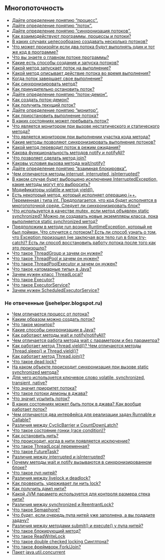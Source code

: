 ## Многопоточность

- <a href="dajte_opredelenie_ponyatiyu_process.md">Дайте определение понятию “процесс”.</a>
- <a href="dajte_opredelenie_ponyatiyu_potok.md">Дайте определение понятию “поток”.</a>
- <a href="dajte_opredelenie_ponyatiyu_sinxronizaciya_potokov.md">Дайте определение понятию “синхронизация потоков”.</a>
- <a href="kak_vzaimodejstvuyut_programmy,_processy_i_potoki.md">Как взаимодействуют программы, процессы и потоки?</a>
- <a href="v_kakix_sluchayax_celesoobrazno_sozdavat_neskolko_potokov.md">В каких случаях целесообразно создавать несколько потоков?</a>
- <a href="chto_mozhet_proizojti_esli_dva_potoka_budut_vypolnyat_odin_i_tot_zhe_kod_v_programme.md">Что может произойти если два потока будут выполнять один и тот же код в программе?</a>
- <a href="chto_vy_znaete_o_glavnom_potoke_programmy.md">Что вы знаете о главном потоке программы?</a>
- <a href="kakie_est_sposoby_sozdaniya_i_zapuska_potokov.md">Какие есть способы создания и запуска потоков?</a>
- <a href="kakoj_metod_zapuskaet_potok_na_vypolnenie.md">Какой метод запускает поток на выполнение?</a>
- <a href="kakoj_metod_opisyvaet_dejstvie_potoka_vo_vremya_vypolneniya.md">Какой метод описывает действие потока во время выполнения?</a>
- <a href="kogda_potok_zavershaet_svoe_vypolnenie.md">Когда поток завершает свое выполнение?</a>
- <a href="kak_sinxronizirovat_metod.md">Как синхронизировать метод?</a>
- <a href="kak_prinuditelno_ostanovit_potok.md">Как принудительно остановить поток?</a>
- <a href="dajte_opredelenie_ponyatiyu_potok-demon.md">Дайте определение понятию “поток-демон”.</a>
- <a href="kak_sozdat_potok-demon.md">Как создать поток-демон?</a>
- <a href="kak_poluchit_tekushhij_potok.md">Как получить текущий поток?</a>
- <a href="dajte_opredelenie_ponyatiyu_monitor.md">Дайте определение понятию “монитор”.</a>
- <a href="kak_priostanovit_vypolnenie_potoka.md">Как приостановить выполнение потока?</a>
- <a href="v_kakix_sostoyaniyax_mozhet_prebyvat_potok.md">В каких состояниях может пребывать поток?</a>
- <a href="chto_yavlyaetsya_monitorom_pri_vyzove_nestaticheskogo_i_staticheskogo_metoda.md">Что является монитором при вызове нестатического и статического метода?</a>
- <a href="chto_yavlyaetsya_monitorom_pri_vypolnenii_uchastka_koda_metoda.md">Что является монитором при выполнении участка кода метода?</a>
- <a href="kakie_metody_pozvolyayut_sinxronizirovat_vypolnenie_potokov.md">Какие методы позволяют синхронизировать выполнение потоков?</a>
- <a href="kakoj_metod_perevodit_potok_v_rezhim_ozhidaniya.md">Какой метод переводит поток в режим ожидания?</a>
- <a href="kakova_funkcionalnost_metodov_notify_i_notifyall.md">Какова функциональность методов notify и notifyAll?</a>
- <a href="chto_pozvolyaet_sdelat_metod_join.md">Что позволяет сделать метод join?</a>
- <a href="kakovy_usloviya_vyzova_metoda_wait_notify.md">Каковы условия вызова метода wait/notify?</a>
- <a href="dajte_opredelenie_ponyatiyu_vzaimnaya_blokirovka.md">Дайте определение понятию “взаимная блокировка”.</a>
- <a href="chem_otlichayutsya_metody_interrupt_interrupted_isinterrupted.md">Чем отличаются методы interrupt, interrupted, isInterrupted?</a>
- <a href="v_kakom_sluchae_budet_vybrosheno_isklyuchenie_interruptedexception.md">В каком случае будет выброшено исключение InterruptedException, какие методы могут его выбросить?</a>
- <a href="modifikatory_volatile_i_metod_yield.md">Модификаторы volatile и метод yield().</a>
- <a href="est_nekotoryj_metod_kotoryj_ispolnyaet_operaciyu_i++.md">Есть некоторый метод, который исполняет операцию i++. Переменная i типа int. Предполагается, что код будет исполнятся в многопоточной среде. Следует ли синхронизировать блок?</a>
- <a href="chto_ispolzuetsya_v_kachestve_mutex_esli_metod_obyavlen_static_synchronized.md">Что используется в качестве mutex, если метод объявлен static synchronized? Можно ли создавать новые экземпляры класса, пока выполняется static synchronized метод?</a>
- <a href="predpolozhim_v_metode_run_voznik_runtimeexception.md">Предположим в методе run возник RuntimeException, который не был пойман. Что случится с потоком? Есть ли способ узнать о том, что Exception произошел (не заключая все тело run в блок try-catch)? Есть ли способ восстановить работу потока после того как это произошло?</a>
- <a href="chto_takoe_threadgroup_i_zachem_on_nuzhen.md">Что такое ThreadGroup и зачем он нужен?</a>
- <a href="chto_takoe_threadpool_i_zachem_on_nuzhen.md">Что такое ThreadPool и зачем он нужен?</a>
- <a href="chto_takoe_threadpoolexecutor_i_zachem_on_nuzhen.md">Что такое ThreadPoolExecutor и зачем он нужен?</a>
- <a href="chto_takoe_atomarnye_tipy_v_java.md">Что такое «атомарные типы» в Java?</a>
- <a href="zachem_nuzhen_klass_threadlocal.md">Зачем нужен класс ThreadLocal?</a>
- <a href="chto_takoe_executor.md">Что такое Executor?</a>
- <a href="chto_takoe_executorservice.md">Что такое ExecutorService?</a>
- <a href="zachem_nuzhen_scheduledexecutorservice.md">Зачем нужен ScheduledExecutorService?</a>


### Не отвеченные (jsehelper.blogspot.ru)

- <a href="">Чем отличается процесс от потока?</a> 
- <a href="">Каким образом можно создать поток?</a> 
- <a href="">Что такое монитор?</a> 
- <a href="">Какие способы синхронизации в Java?</a> 
- <a href="">Как работают методы wait и notify/notifyAll?</a> 
- <a href="">Чем отличается работа метода wait с параметром и без параметра?</a> 
- <a href="">Как работает метод Thread.yield()? Чем отличаются методы Thread.sleep() и Thread.yield()?</a> 
- <a href="">Как работает метод Thread.join()?</a> 
- <a href="">Что такое dead lock?</a> 
- <a href="">На каком объекте происходит синхронизация при вызове static synchronized метода?</a> 
- <a href="">Для чего используется ключевое слово volatile, synchronized, transient, native?</a> 
- <a href="">Что значит приоритет потока?</a> 
- <a href="">Что такое потоки демоны в джава?</a> 
- <a href="">Что значит усыпить поток?</a> 
- <a href="">В каких состояниях может быть поток в джава? Как вообще работает поток?</a> 
- <a href="">Чем отличаются два интерфейса для реализации задач Runnable и Callable?</a> 
- <a href="">Различия между CyclicBarrier и CountDownLatch?</a> 
- <a href="">Что такое состояние гонки (race condition)?</a> 
- <a href="">Как остановить нить?</a> 
- <a href="">Что происходит, когда в нити появляется исключение?</a> 
- <a href="">Что такое ThreadLocal переменная?</a> 
- <a href="">Что такое FutureTask?</a> 
- <a href="">Различие между interrupted и isInterrupted?</a> 
- <a href="">Почему методы wait и notify вызываются в синхронизированном блоке?</a> 
- <a href="">Что такое пул нитей?</a> 
- <a href="">Различия между livelock и deadlock?</a> 
- <a href="">Как проверить, удерживает ли нить lock?</a> 
- <a href="">Как получить дамп нити?</a> 
- <a href="">Какой JVM параметр используется для контроля размера стека нити?</a> 
- <a href="">Различия между synchronized и ReentrantLock?</a> 
- <a href="">Что такое Semaphore?</a> 
- <a href="">Что будет, если очередь пула нитей уже заполнена, а вы подадите задачу?</a> 
- <a href="">Различия между методами submit() и execute() у пула нитей?</a> 
- <a href="">Что такое блокирующий метод?</a> 
- <a href="">Что такое ReadWriteLock</a>
- <a href="">Что такое double checked locking Синглтона?</a>
- <a href="">Что такое фреймворк Fork/Join?</a>
- <a href="">Пакет java.util.concurrent</a>